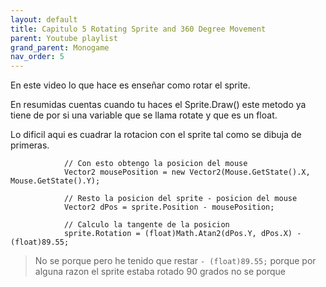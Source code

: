 ```yaml
---
layout: default
title: Capitulo 5 Rotating Sprite and 360 Degree Movement
parent: Youtube playlist
grand_parent: Monogame
nav_order: 5
---
```


En este video lo que hace es enseñar como rotar el sprite.

En resumidas cuentas cuando tu haces el Sprite.Draw() este metodo ya tiene de por si una variable que se llama rotate y que es un float.

Lo dificil aqui es cuadrar la rotacion con el sprite tal como se dibuja de primeras.

                // Con esto obtengo la posicion del mouse
                Vector2 mousePosition = new Vector2(Mouse.GetState().X, Mouse.GetState().Y);

                // Resto la posicion del sprite - posicion del mouse
                Vector2 dPos = sprite.Position - mousePosition;

    			// Calculo la tangente de la posicion
                sprite.Rotation = (float)Math.Atan2(dPos.Y, dPos.X) - (float)89.55;

> No se porque pero he tenido que restar `- (float)89.55;` porque por alguna razon el sprite estaba rotado 90 grados no se porque
